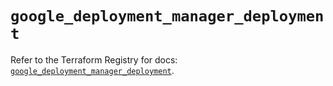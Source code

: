 # `google_deployment_manager_deployment`

Refer to the Terraform Registry for docs: [`google_deployment_manager_deployment`](https://registry.terraform.io/providers/hashicorp/google/6.20.0/docs/resources/deployment_manager_deployment).

